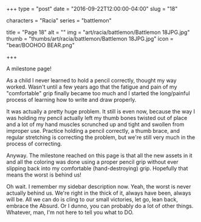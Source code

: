 +++
type = "post"
date = "2016-09-22T12:00:00-04:00"
slug = "18"

characters = "Racia"
series = "battlemon"

title = "Page 18"
alt = ""
img = "art/racia/battlemon/Battlemon 18JPG.jpg"
thumb = "thumbs/art/racia/battlemon/Battlemon 18JPG.jpg"
icon = "bear/BOOHOO BEAR.png"

+++

A milestone page!

As a child I never learned to hold a pencil correctly, thought my way worked. Wasn't until a few years ago that the fatigue and pain of my "comfortable" grip finally became too much and I started the long/painful process of learning how to write and draw properly.

It was actually a pretty huge problem. It still is even now, because the way I was holding my pencil actually left my thumb bones twisted out of place and a lot of my hand muscles scrunched up and tight and swollen from improper use. Practice holding a pencil correctly, a thumb brace, and regular stretching is correcting the problem, but we're still very much in the process of correcting.

Anyway. The milestone reached on this page is that all the new assets in it and all the coloring was done using a proper pencil grip without ever slipping back into my comfortable (hand-destroying) grip. Hopefully that means the worst is behind us!

Oh wait. I remember my sidebar description now. Yeah, the worst is never actually behind us. We're right in the thick of it, always have been, always will be. All we can do is cling to our small victories, let go, lean back, embrace the Absurd. Or I dunno, you can probably do a lot of other things. Whatever, man, I'm not here to tell you what to DO.
